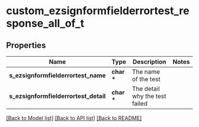 # custom_ezsignformfielderrortest_response_all_of_t

## Properties
Name | Type | Description | Notes
------------ | ------------- | ------------- | -------------
**s_ezsignformfielderrortest_name** | **char \*** | The name of the test | 
**s_ezsignformfielderrortest_detail** | **char \*** | The detail why the test failed | 

[[Back to Model list]](../README.md#documentation-for-models) [[Back to API list]](../README.md#documentation-for-api-endpoints) [[Back to README]](../README.md)


